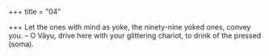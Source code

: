 +++
title = "04"

+++
Let the ones with mind as yoke, the ninety-nine yoked ones, convey you. – O Vāyu, drive here with your glittering chariot, to drink of the pressed  (soma).